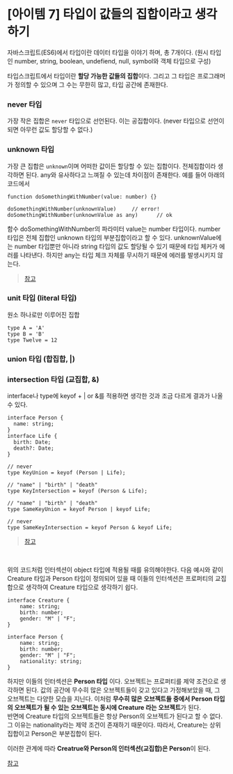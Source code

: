 # [아이템 7] 타입이 값들의 집합이라고 생각하기

자바스크립트(ES6)에서 타입이란 데이터 타입을 이야기 하며, 총 7개이다. (원시 타입인 number, string, boolean, undefiend, null, symbol와 객체 타입으로 구성)

타입스크립트에서 타입이란 **할당 가능한 값들의 집합**이다.
그리고 그 타입은 프로그래머가 정의할 수 있으며 그 수는 무한히 많고, 타입 공간에 존재한다.

### never 타입

가장 작은 집합은 `never` 타입으로 선언된다. 이는 공집합이다. (never 타입으로 선언이 되면 아무런 값도 할당할 수 없다.)

### unknown 타입

가장 큰 집합은 `unknown`이며 어떠한 값이든 할당할 수 있는 집합이다. 전체집합이라 생각하면 된다.
any와 유사하다고 느껴질 수 있는데 차이점이 존재한다. 예를 들어 아래의 코드에서

```
function doSomethingWithNumber(value: number) {}

doSomethingWithNumber(unknownValue)     // error!
doSomethingWithNumber(unknownValue as any)      // ok
```

함수 doSomethingWithNumber의 파라미터 value는 number 타입이다. number 타입은 전체 집합인 unknown 타입의 부분집합이라고 할 수 있다. unknownValue에는 number 타입뿐만 아니라 string 타입의 값도 할당될 수 있기 때문에 타입 체커가 에러를 나타낸다.
하지만 any는 타입 체크 자체를 무시하기 때문에 에러를 발생시키지 않는다.

> [참고](https://junghyunkim.tistory.com/entry/%EC%9D%B4%ED%8E%99%ED%8B%B0%EB%B8%8C-%ED%83%80%EC%9E%85%EC%8A%A4%ED%81%AC%EB%A6%BD%ED%8A%B87-%ED%83%80%EC%9E%85%EC%9D%B4-%EA%B0%92%EB%93%A4%EC%9D%98-%EC%A7%91%ED%95%A9%EC%9D%B4%EB%9D%BC%EA%B3%A0-%EC%83%9D%EA%B0%81)

### unit 타입 (literal 타입)

원소 하나로만 이루어진 집합

```
type A = 'A'
type B = 'B'
type Twelve = 12
```

### union 타입 (합집합, |)

### intersection 타입 (교집합, &)

interface나 type에 keyof + | or &를 적용하면 생각한 것과 조금 다르게 결과가 나올 수 있다.

```
interface Person {
  name: string;
}
interface Life {
  birth: Date;
  death?: Date;
}

// never
type KeyUnion = keyof (Person | Life);

// "name" | "birth" | "death"
type KeyIntersection = keyof (Person & Life);

// "name" | "birth" | "death"
type SameKeyUnion = keyof Person | keyof Life;

// never
type SameKeyIntersection = keyof Person & keyof Life;
```

> [참고](https://1-blue.github.io/posts/%EC%9D%B4%ED%8E%99%ED%8B%B0%EB%B8%8C-%ED%83%80%EC%9E%85%EC%8A%A4%ED%81%AC%EB%A6%BD%ED%8A%B8-2%EC%9E%A5/)

<br />

위의 코드처럼 인터섹션이 object 타입에 적용될 때를 유의해야한다. 다음 예시와 같이 Creature 타입과 Person 타입이 정의되어 있을 때 이들의 인터섹션은 프로퍼티의 교집합으로 생각하여 Creature 타입으로 생각하기 쉽다.

```
interface Creature {
    name: string;
    birth: number;
    gender: "M" | "F";
}

interface Person {
    name: string;
    birth: number;
    gender: "M" | "F";
    nationality: string;
}
```

하지만 이들의 인터섹션은 **Person 타입** 이다.
오브젝트는 프로퍼티를 제약 조건으로 생각하면 된다. 값의 공간에 무수히 많은 오브젝트들이 갖고 있다고 가정해보았을 때, 그 오브젝트는 다양한 모습을 지닌다. 이처럼 **무수히 많은 오브젝트들 중에서 Person 타입의 오브젝트가 될 수 있는 오브젝트는 동시에 Creature 라는 오브젝트**가 된다.
<br />
반면에 Creature 타입의 오브젝트들은 항상 Person의 오브젝트가 된다고 할 수 없다. 그 이유는 nationality라는 제약 조건이 존재하기 때문이다.
따라서, Creature는 상위 집합이고 Person은 부분집합이 된다.

이러한 관계에 따라 **Creatrue와 Person의 인터섹션(교집합)은 Person**이 된다.

[참고](https://junghyunkim.tistory.com/entry/%EC%9D%B4%ED%8E%99%ED%8B%B0%EB%B8%8C-%ED%83%80%EC%9E%85%EC%8A%A4%ED%81%AC%EB%A6%BD%ED%8A%B87-%ED%83%80%EC%9E%85%EC%9D%B4-%EA%B0%92%EB%93%A4%EC%9D%98-%EC%A7%91%ED%95%A9%EC%9D%B4%EB%9D%BC%EA%B3%A0-%EC%83%9D%EA%B0%81)
